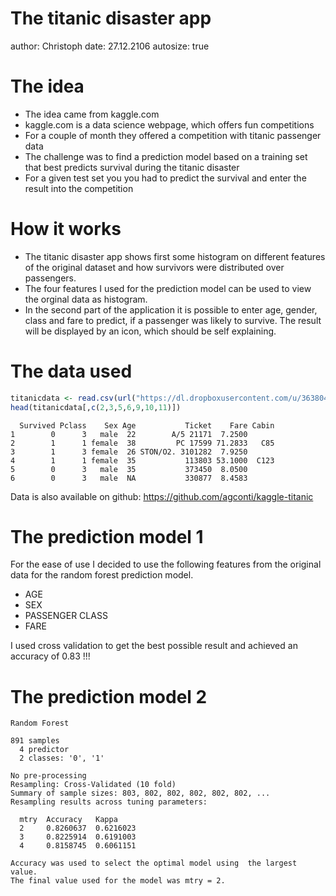 The titanic disaster app
========================================================
author: Christoph 
date: 27.12.2106
autosize: true


The idea
========================================================

- The idea came from kaggle.com
- kaggle.com is a data science webpage, which offers fun competitions
- For a couple of month they offered a competition with titanic passenger data
- The challenge was to find a prediction model based on a training set that best
   predicts survival during the titanic disaster
- For a given test set you you had to predict the survival and enter the result into the competition

How it works
========================================================

- The titanic disaster app shows first some histogram on different features of the original dataset and how survivors were distributed over passengers. 
- The four features I used for the prediction model can be used to view the orginal data as histogram. 
- In the second part of the application it is possible to enter age, gender, class and fare to predict, if a passenger was likely to survive. The result will be displayed by an icon, which should be self explaining.


The data used
========================================================



```r
titanicdata <- read.csv(url("https://dl.dropboxusercontent.com/u/36380459/titanic_survival_data.csv"), stringsAsFactors=TRUE)
head(titanicdata[,c(2,3,5,6,9,10,11)])
```

```
  Survived Pclass    Sex Age           Ticket    Fare Cabin
1        0      3   male  22        A/5 21171  7.2500      
2        1      1 female  38         PC 17599 71.2833   C85
3        1      3 female  26 STON/O2. 3101282  7.9250      
4        1      1 female  35           113803 53.1000  C123
5        0      3   male  35           373450  8.0500      
6        0      3   male  NA           330877  8.4583      
```

Data is also available on github: https://github.com/agconti/kaggle-titanic

The prediction model 1
========================================================

For the ease of use I decided to use the following features from the original data for the random forest prediction model.

- AGE  
- SEX  
- PASSENGER CLASS  
- FARE  

I used cross validation to get the best possible result and achieved an accuracy of 0.83 !!!


The prediction model 2
========================================================


```
Random Forest 

891 samples
  4 predictor
  2 classes: '0', '1' 

No pre-processing
Resampling: Cross-Validated (10 fold) 
Summary of sample sizes: 803, 802, 802, 802, 802, 802, ... 
Resampling results across tuning parameters:

  mtry  Accuracy   Kappa    
  2     0.8260637  0.6216023
  3     0.8225914  0.6191003
  4     0.8158745  0.6061151

Accuracy was used to select the optimal model using  the largest value.
The final value used for the model was mtry = 2. 
```
